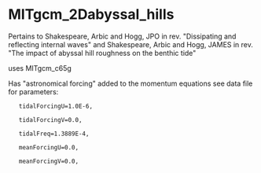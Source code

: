 # MITgcm_2Dabyssal_hills
 Pertains to Shakespeare, Arbic and Hogg, JPO in rev. "Dissipating and reflecting internal waves"
 and         Shakespeare, Arbic and Hogg, JAMES in rev. "The impact of abyssal hill roughness on the benthic tide"
 
 uses MITgcm_c65g
 
 Has "astronomical forcing" added to the momentum equations see data file for parameters:
 
       tidalForcingU=1.0E-6,
       
       tidalForcingV=0.0,
       
       tidalFreq=1.3889E-4,
       
       meanForcingU=0.0,
       
       meanForcingV=0.0,
       

